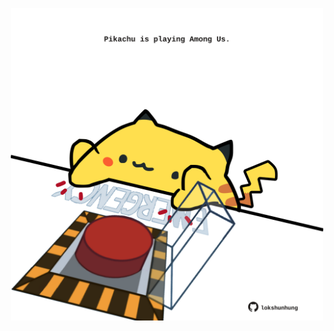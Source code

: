 <!-- built at 24/06/2024, 09:00:39 UTC -->
<p align="center">
  <img width="500" height="500" src="./ReadmeImage.svg">
</p>
